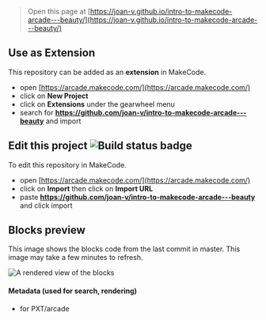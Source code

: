  


> Open this page at [https://joan-v.github.io/intro-to-makecode-arcade---beauty/](https://joan-v.github.io/intro-to-makecode-arcade---beauty/)

## Use as Extension

This repository can be added as an **extension** in MakeCode.

* open [https://arcade.makecode.com/](https://arcade.makecode.com/)
* click on **New Project**
* click on **Extensions** under the gearwheel menu
* search for **https://github.com/joan-v/intro-to-makecode-arcade---beauty** and import

## Edit this project ![Build status badge](https://github.com/joan-v/intro-to-makecode-arcade---beauty/workflows/MakeCode/badge.svg)

To edit this repository in MakeCode.

* open [https://arcade.makecode.com/](https://arcade.makecode.com/)
* click on **Import** then click on **Import URL**
* paste **https://github.com/joan-v/intro-to-makecode-arcade---beauty** and click import

## Blocks preview

This image shows the blocks code from the last commit in master.
This image may take a few minutes to refresh.

![A rendered view of the blocks](https://github.com/joan-v/intro-to-makecode-arcade---beauty/raw/master/.github/makecode/blocks.png)

#### Metadata (used for search, rendering)

* for PXT/arcade
<script src="https://makecode.com/gh-pages-embed.js"></script><script>makeCodeRender("{{ site.makecode.home_url }}", "{{ site.github.owner_name }}/{{ site.github.repository_name }}");</script>
